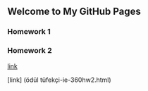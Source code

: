 ## Welcome to My GitHub Pages


### Homework 1
### Homework 2


[link]( )


[link] (ödül tüfekçi-ie-360hw2.html)


